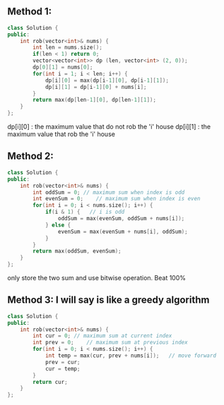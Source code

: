 ## Method 1:
```cpp
class Solution {
public:
    int rob(vector<int>& nums) {
        int len = nums.size();
        if(len < 1) return 0;
        vector<vector<int>> dp (len, vector<int> (2, 0));
        dp[0][1] = nums[0];
        for(int i = 1; i < len; i++) {
            dp[i][0] = max(dp[i-1][0], dp[i-1][1]);
            dp[i][1] = dp[i-1][0] + nums[i];
        }
        return max(dp[len-1][0], dp[len-1][1]);
    }
};
```
dp[i][0] : the maximum value that do not rob the 'i' house
dp[i][1] : the maximum value that rob the 'i' house


## Method 2:
```cpp
class Solution {
public:
    int rob(vector<int>& nums) {
        int oddSum = 0; // maximum sum when index is odd
        int evenSum = 0;    // maximum sum when index is even
        for(int i = 0; i < nums.size(); i++) {
            if(i & 1) {   // i is odd
                oddSum = max(evenSum, oddSum + nums[i]);
            } else {
                evenSum = max(evenSum + nums[i], oddSum);
            }
        }
        return max(oddSum, evenSum);
    }
};
```
only store the two sum and use bitwise operation. Beat 100%


## Method 3: I will say is like a greedy algorithm
```cpp
class Solution {
public:
    int rob(vector<int>& nums) {
        int cur = 0; // maximum sum at current index
        int prev = 0;    // maximum sum at previous index
        for(int i = 0; i < nums.size(); i++) {
            int temp = max(cur, prev + nums[i]);   // move forward
            prev = cur;
            cur = temp;
        }
        return cur;
    }
};
```